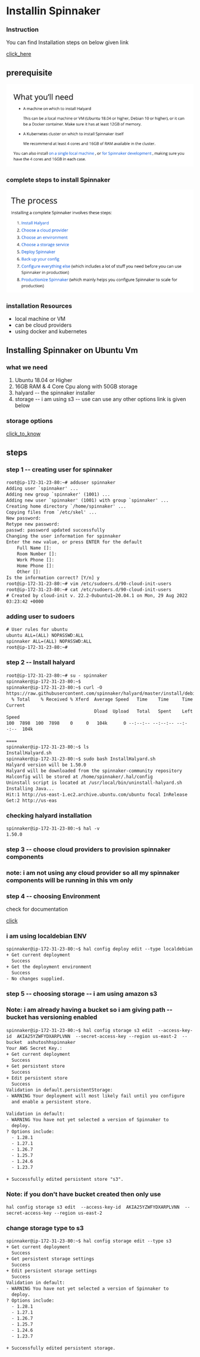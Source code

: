 # Installin Spinnaker 

### Instruction 

<p>You can find Installation steps on below given link </p>

[click_here](https://spinnaker.io/docs/setup/install/)

## prerequisite 

<img src="pre.png">

### complete steps to install Spinnaker 

<img src="complete.png">

### installation Resources 

<ul>
    <li> local machine or VM </li>
    <li> can be cloud providers </li>
    <li> using docker and kubernetes </li>

</ul>


## Installing Spinnaker on Ubuntu Vm 

### what we need 

<ol>
     <li> Ubuntu 18.04 or Higher </li>
     <li> 16GB RAM & 4 Core Cpu along with 50GB storage </li>
     <li> halyard -- the spinnaker installer  </li>
     <li> storage -- i am using s3 -- use can use any other options link is given below </li> 
</ol>

### storage options 

[click_to_know](https://spinnaker.io/docs/setup/install/storage/)

## steps 

### step 1 -- creating user for spinnaker 

```
root@ip-172-31-23-80:~# adduser spinnaker 
Adding user `spinnaker' ...
Adding new group `spinnaker' (1001) ...
Adding new user `spinnaker' (1001) with group `spinnaker' ...
Creating home directory `/home/spinnaker' ...
Copying files from `/etc/skel' ...
New password: 
Retype new password: 
passwd: password updated successfully
Changing the user information for spinnaker
Enter the new value, or press ENTER for the default
	Full Name []: 
	Room Number []: 
	Work Phone []: 
	Home Phone []: 
	Other []: 
Is the information correct? [Y/n] y
root@ip-172-31-23-80:~# vim /etc/sudoers.d/90-cloud-init-users 
root@ip-172-31-23-80:~# cat /etc/sudoers.d/90-cloud-init-users 
# Created by cloud-init v. 22.2-0ubuntu1~20.04.1 on Mon, 29 Aug 2022 03:23:42 +0000

```

### adding user to sudoers 

```
# User rules for ubuntu
ubuntu ALL=(ALL) NOPASSWD:ALL
spinnaker ALL=(ALL) NOPASSWD:ALL
root@ip-172-31-23-80:~# 
```

###  step 2 -- Install halyard 

```
root@ip-172-31-23-80:~# su - spinnaker 
spinnaker@ip-172-31-23-80:~$ 
spinnaker@ip-172-31-23-80:~$ curl -O https://raw.githubusercontent.com/spinnaker/halyard/master/install/debian/InstallHalyard.sh
  % Total    % Received % Xferd  Average Speed   Time    Time     Time  Current
                                 Dload  Upload   Total   Spent    Left  Speed
100  7898  100  7898    0     0   104k      0 --:--:-- --:--:-- --:--:--  104k

====
spinnaker@ip-172-31-23-80:~$ ls
InstallHalyard.sh
spinnaker@ip-172-31-23-80:~$ sudo bash InstallHalyard.sh 
Halyard version will be 1.50.0 
Halyard will be downloaded from the spinnaker-community repository 
Halconfig will be stored at /home/spinnaker/.hal/config
Uninstall script is located at /usr/local/bin/uninstall-halyard.sh
Installing Java...
Hit:1 http://us-east-1.ec2.archive.ubuntu.com/ubuntu focal InRelease
Get:2 http://us-eas

```

### checking halyard installation 

```
spinnaker@ip-172-31-23-80:~$ hal -v
1.50.0
```

### step 3 -- choose cloud providers to provision spinnaker components 

### note: i am not using any cloud provider so all my spinnaker components will be running in this vm only 

### step 4 -- choosing Environment 

<p> check for documentation </p>

[click](https://spinnaker.io/docs/setup/install/environment/)

### i am using localdebian ENV 

```
spinnaker@ip-172-31-23-80:~$ hal config deploy edit --type localdebian
+ Get current deployment
  Success
+ Get the deployment environment
  Success
- No changes supplied.

```

### step 5 -- choosing storage -- i am using amazon s3 

### Note: i am already having a bucket so i am giving path -- bucket has versioning enabled 

```
spinnaker@ip-172-31-23-80:~$ hal config storage s3 edit  --access-key-id  AKIA25YZWFYDXARPLVNN  --secret-access-key --region us-east-2  --bucket  ashutoshhspinnaker 
Your AWS Secret Key.: 
+ Get current deployment
  Success
+ Get persistent store
  Success
+ Edit persistent store
  Success
Validation in default.persistentStorage:
- WARNING Your deployment will most likely fail until you configure
  and enable a persistent store.

Validation in default:
- WARNING You have not yet selected a version of Spinnaker to
  deploy.
? Options include: 
  - 1.28.1
  - 1.27.1
  - 1.26.7
  - 1.25.7
  - 1.24.6
  - 1.23.7

+ Successfully edited persistent store "s3".
```

### Note: if you don't have bucket created then only use 

```
hal config storage s3 edit  --access-key-id  AKIA25YZWFYDXARPLVNN  --secret-access-key --region us-east-2
```

### change storage type to s3 

```
spinnaker@ip-172-31-23-80:~$ hal config storage edit --type s3
+ Get current deployment
  Success
+ Get persistent storage settings
  Success
+ Edit persistent storage settings
  Success
Validation in default:
- WARNING You have not yet selected a version of Spinnaker to
  deploy.
? Options include: 
  - 1.28.1
  - 1.27.1
  - 1.26.7
  - 1.25.7
  - 1.24.6
  - 1.23.7

+ Successfully edited persistent storage.
```

